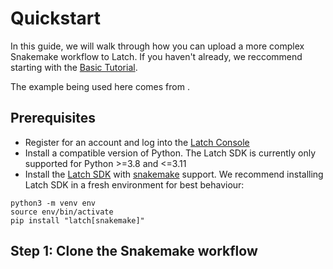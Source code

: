 # Quickstart

In this guide, we will walk through how you can upload a more complex Snakemake workflow to Latch. If you haven't already, we reccommend starting with the [Basic Tutorial](./quickstart.md).

The example being used here comes from []().

## Prerequisites

- Register for an account and log into the [Latch Console](https://console.latch.bio)
- Install a compatible version of Python. The Latch SDK is currently only supported for Python >=3.8 and <=3.11
- Install the [Latch SDK](https://github.com/latchbio/latch#installation) with [snakemake](https://snakemake.readthedocs.io/en/stable/getting_started/installation.html) support. We recommend installing Latch SDK in a fresh environment for best behaviour:

```console
python3 -m venv env
source env/bin/activate
pip install "latch[snakemake]"
```

## Step 1: Clone the Snakemake workflow
